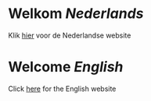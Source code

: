 # Welkom *Nederlands*
 Klik [hier](/nl) voor de Nederlandse website

# Welcome *English*
Click [here](/en) for the English website
